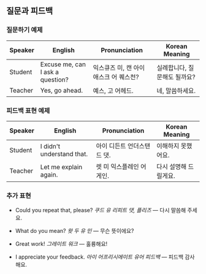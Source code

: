 ## 질문과 피드백

### 질문하기 예제

| Speaker  | English                                  | Pronunciation                        | Korean Meaning                     |
|----------|------------------------------------------|--------------------------------------|------------------------------------|
| Student  | Excuse me, can I ask a question?         | 익스큐즈 미, 캔 아이 애스크 어 퀘스천?  | 실례합니다, 질문해도 될까요?          |
| Teacher  | Yes, go ahead.                           | 예스, 고 어헤드.                     | 네, 말씀하세요.                    |

### 피드백 표현 예제

| Speaker  | English                          | Pronunciation                        | Korean Meaning                   |
|----------|----------------------------------|--------------------------------------|----------------------------------|
| Student  | I didn't understand that.        | 아이 디든트 언더스탠드 댓.              | 이해하지 못했어요.                  |
| Teacher  | Let me explain again.            | 렛 미 익스플레인 어게인.                | 다시 설명해 드릴게요.                |

### 추가 표현

- Could you repeat that, please?
  *쿠드 유 리피트 댓, 플리즈* — 다시 말씀해 주세요.

- What do you mean?
  *왓 두 유 민* — 무슨 뜻이에요?

- Great work!
  *그레이트 워크* — 훌륭해요!

- I appreciate your feedback.
  *아이 어프리시에이트 유어 피드백* — 피드백 감사해요.